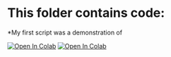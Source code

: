 # This folder contains code:

*My first script was a demonstration of 

[![Open In Colab](https://colab.research.google.com/assets/colab-badge.svg)](https://colab.research.google.com/drive/1VupXgc9kpkkgg-Mu920hGTE2HBYU0oTm?authuser=1)
[![Open In Colab](https://colab.research.google.com/assets/colab-badge.svg)](https://colab.research.google.com/github/mrybalki/pgss2020_lecture2_temp/blob/master/MyNotebooks/myFirstScript.ipynb)
